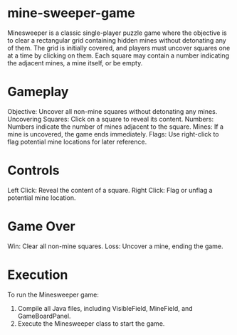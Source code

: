 # mine-sweeper-game
Minesweeper is a classic single-player puzzle game where the objective is to clear a rectangular grid containing hidden mines without detonating any of them. The grid is initially covered, and players must uncover squares one at a time by clicking on them. Each square may contain a number indicating the adjacent mines, a mine itself, or be empty.

# Gameplay
Objective: Uncover all non-mine squares without detonating any mines.
Uncovering Squares: Click on a square to reveal its content.
Numbers: Numbers indicate the number of mines adjacent to the square.
Mines: If a mine is uncovered, the game ends immediately.
Flags: Use right-click to flag potential mine locations for later reference.
# Controls
Left Click: Reveal the content of a square.
Right Click: Flag or unflag a potential mine location.
# Game Over
Win: Clear all non-mine squares.
Loss: Uncover a mine, ending the game.

# Execution
To run the Minesweeper game:
1. Compile all Java files, including VisibleField, MineField, and GameBoardPanel.
2. Execute the Minesweeper class to start the game.
